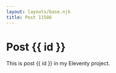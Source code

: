 ```yaml
---
layout: layouts/base.njk
title: Post 11586
---
```


# Post {{ id }}

This is post {{ id }} in my Eleventy project.
